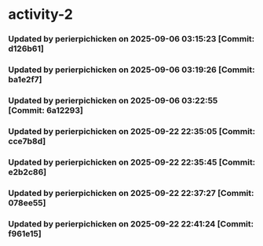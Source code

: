# activity-2
### Updated by perierpichicken on 2025-09-06 03:15:23 [Commit: d126b61]
### Updated by perierpichicken on 2025-09-06 03:19:26 [Commit: ba1e2f7]
### Updated by perierpichicken on 2025-09-06 03:22:55 [Commit: 6a12293]
### Updated by perierpichicken on 2025-09-22 22:35:05 [Commit: cce7b8d]
### Updated by perierpichicken on 2025-09-22 22:35:45 [Commit: e2b2c86]
### Updated by perierpichicken on 2025-09-22 22:37:27 [Commit: 078ee55]
### Updated by perierpichicken on 2025-09-22 22:41:24 [Commit: f961e15]
